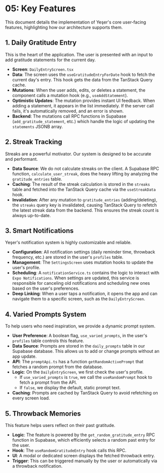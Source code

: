 # 05: Key Features

This document details the implementation of Yeşer's core user-facing features, highlighting how our architecture supports them.

## 1. Daily Gratitude Entry

This is the heart of the application. The user is presented with an input to add gratitude statements for the current day.

- **Screen**: `DailyEntryScreen.tsx`
- **Data**: The screen uses the `useGratitudeEntryForDate` hook to fetch the current day's entry. This hook gets the data from the TanStack Query cache.
- **Mutations**: When the user adds, edits, or deletes a statement, the component calls a mutation hook (e.g., `useAddStatement`).
- **Optimistic Updates**: The mutation provides instant UI feedback. When adding a statement, it appears in the list immediately. If the server call fails, it's automatically removed, and an error is shown.
- **Backend**: The mutations call RPC functions in Supabase (`add_gratitude_statement`, etc.) which handle the logic of updating the `statements` JSONB array.

## 2. Streak Tracking

Streaks are a powerful motivator. Our system is designed to be accurate and performant.

- **Data Source**: We do not calculate streaks on the client. A Supabase RPC function, `calculate_user_streak`, does the heavy lifting by analyzing the `gratitude_entries` table.
- **Caching**: The result of the streak calculation is stored in the `streaks` table and fetched into the TanStack Query cache via the `useStreakData` hook.
- **Invalidation**: After any mutation to `gratitude_entries` (adding/deleting), the `streaks` query key is invalidated, causing TanStack Query to refetch the latest streak data from the backend. This ensures the streak count is always up-to-date.

## 3. Smart Notifications

Yeşer's notification system is highly customizable and reliable.

- **Configuration**: All notification settings (daily reminder time, throwback frequency, etc.) are stored in the user's `profiles` table.
- **Management**: The `SettingsScreen` uses mutation hooks to update the user's profile.
- **Scheduling**: A `notificationService.ts` contains the logic to interact with `Expo Notifications`. When settings are updated, this service is responsible for canceling old notifications and scheduling new ones based on the user's preferences.
- **Deep Linking**: When a user taps a notification, it opens the app and can navigate them to a specific screen, such as the `DailyEntryScreen`.

## 4. Varied Prompts System

To help users who need inspiration, we provide a dynamic prompt system.

- **User Preference**: A boolean flag, `use_varied_prompts`, in the user's `profiles` table controls this feature.
- **Data Source**: Prompts are stored in the `daily_prompts` table in our Supabase database. This allows us to add or change prompts without an app update.
- **API**: The `promptApi.ts` has a function `getRandomActivePrompt` that fetches a random prompt from the database.
- **Logic**: On the `DailyEntryScreen`, we first check the user's profile.
  - If `use_varied_prompts` is `true`, we call the `useRandomPrompt` hook to fetch a prompt from the API.
  - If `false`, we display the default, static prompt text.
- **Caching**: Prompts are cached by TanStack Query to avoid refetching on every screen load.

## 5. Throwback Memories

This feature helps users reflect on their past gratitude.

- **Logic**: The feature is powered by the `get_random_gratitude_entry` RPC function in Supabase, which efficiently selects a random past entry for the user.
- **Hook**: The `useRandomGratitudeEntry` hook calls this RPC.
- **UI**: A modal or dedicated screen displays the fetched throwback entry.
- **Trigger**: This can be triggered manually by the user or automatically via a throwback notification.
